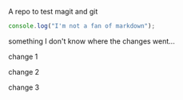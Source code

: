A repo to test magit and git

```js
console.log("I'm not a fan of markdown");
```

something
I don't know where the changes went...

change 1

change 2

change 3
